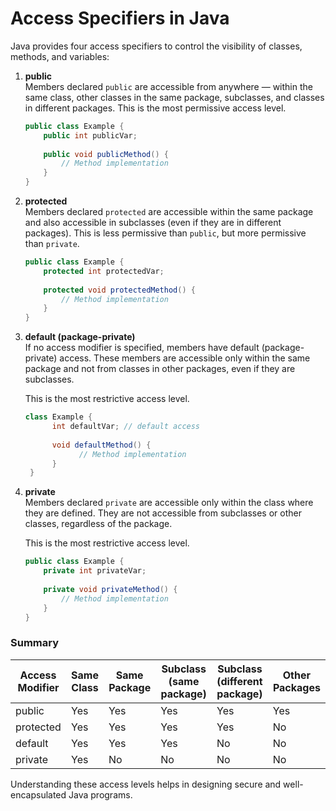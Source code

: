 # Access Specifiers in Java

Java provides four access specifiers to control the visibility of classes, methods, and variables:

1. **public**  
   Members declared `public` are accessible from anywhere — within the same class, other classes in the same package, subclasses, and classes in different packages.
    This is the most permissive access level.
    
    ```java
    public class Example {
        public int publicVar;
        
        public void publicMethod() {
            // Method implementation
        }
    }
    ```

2. **protected**  
   Members declared `protected` are accessible within the same package and also accessible in subclasses (even if they are in different packages).
   This is less permissive than `public`, but more permissive than `private`.

    ```java
    public class Example {
        protected int protectedVar;
        
        protected void protectedMethod() {
            // Method implementation
        }
    }
    ```


3. **default (package-private)**  
   If no access modifier is specified, members have default (package-private) access. These members are accessible only within the same package and not from classes in other packages, even if they are subclasses.

    This is the most restrictive access level.
    
    ```java
    class Example {
          int defaultVar; // default access
          
          void defaultMethod() {
                // Method implementation
          }
     }
    ```    

4. **private**  
   Members declared `private` are accessible only within the class where they are defined. They are not accessible from subclasses or other classes, regardless of the package.

    This is the most restrictive access level.

    ```java
    public class Example {
        private int privateVar;
        
        private void privateMethod() {
            // Method implementation
        }
    }
    ``` 

### Summary

| Access Modifier | Same Class | Same Package | Subclass (same package) | Subclass (different package) | Other Packages |
|-----------------|------------|--------------|------------------------|------------------------------|----------------|
| public          | Yes        | Yes          | Yes                    | Yes                          | Yes            |
| protected       | Yes        | Yes          | Yes                    | Yes                          | No             |
| default         | Yes        | Yes          | Yes                    | No                           | No             |
| private         | Yes        | No           | No                     | No                           | No             |



Understanding these access levels helps in designing secure and well-encapsulated Java programs.
